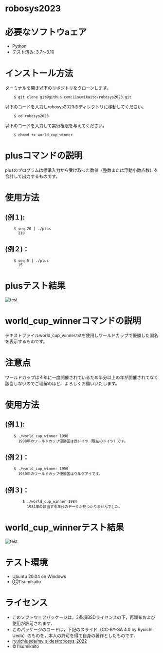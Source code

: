 # robosys2023

# 必要なソフトウaェア
 * Python
 * テスト済み: 3.7～3.10

# インストール方法
ターミナルを開き以下のリポジトリをクローンします。
```
	$ git clone git@github.com:11sumikaito/robosys2023.git
```
以下のコードを入力しrobosys2023のディレクトリに移動してください。
```
	$ cd robosys2023
```
以下のコードを入力して実行権限を与えてください。
```
	$ chmod +x world_cup_winner
```
# plusコマンドの説明
plusのプログラムは標準入力から受け取った数値（整数または浮動小数点数）を合計して出力するものです。

# 使用方法

## (例１):
```
 	$ seq 20 | ./plus
   	  210
```
## (例２)：
```
	$ seq 5 | ./plus
	  15
```
# plusテスト結果
![test](https://github.com/11sumikaito/robosys2023/actions/workflows/test.yml/badge.svg)

# world_cup_winnerコマンドの説明
テキストファイルworld_cup_winner.txtを使用しワールドカップで優勝した国名を表示するものです。

# 注意点
ワールドカップは４年に一度開催されているため半分以上の年が開催されてなく該当しないのでご理解のほど、よろしくお願いいたします。

# 使用方法

## (例１):
```
	$ ./world_cup_winner 1990
  	  1990年のワールドカップ優勝国は西ドイツ（現在のドイツ）です。
```
## (例２)：
```
	$ ./world_cup_winner 1950
	  1950年のワールドカップ優勝国はウルグアイです。
```
## (例３)：
```
        $ ./world_cup_winner 1984
          1984年の該当する年代のデータが見つかりませんでした。
```
# world_cup_winnerテスト結果
![test](https://github.com/11sumikaito/robosys2023/actions/workflows/test2.yml/badge.svg)

# テスト環境
 * Ubuntu 20.04 on Windows
 * Ⓒ11sumikaito

# ライセンス
 * このソフトウェアパッケージは，3条項BSDライセンスの下，再頒布および使用が許可されます．
 * このパッケージのコードは，下記のスライド（CC-BY-SA 4.0 by Ryuichi Ueda）のものを，本人の許可を得て自身の著作としたものです．
 * [ryuichiueda/my_slides/robosys_2022](https://github.com/ryuichiueda/my_slides/tree/master/robosys_2022)
 * ©11sumikaito
